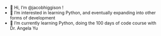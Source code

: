 - 👋 Hi, I’m @jacobhiggison ! 
- 👀 I’m interested in learning Python, and eventually expanding into other forms of development
- 🌱 I’m currently learning Python, doing the 100 days of code course with Dr. Angela Yu

<!---
jacobhiggison/jacobhiggison is a ✨ special ✨ repository because its `README.md` (this file) appears on your GitHub profile.
You can click the Preview link to take a look at your changes.
--->
